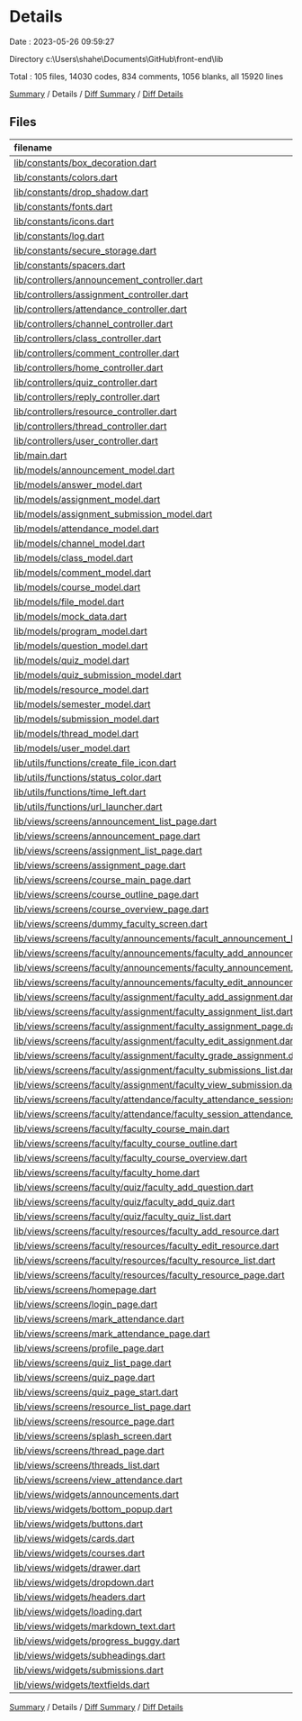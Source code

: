 # Details

Date : 2023-05-26 09:59:27

Directory c:\\Users\\shahe\\Documents\\GitHub\\front-end\\lib

Total : 105 files,  14030 codes, 834 comments, 1056 blanks, all 15920 lines

[Summary](results.md) / Details / [Diff Summary](diff.md) / [Diff Details](diff-details.md)

## Files
| filename | language | code | comment | blank | total |
| :--- | :--- | ---: | ---: | ---: | ---: |
| [lib/constants/box_decoration.dart](/lib/constants/box_decoration.dart) | Dart | 10 | 3 | 2 | 15 |
| [lib/constants/colors.dart](/lib/constants/colors.dart) | Dart | 25 | 2 | 2 | 29 |
| [lib/constants/drop_shadow.dart](/lib/constants/drop_shadow.dart) | Dart | 12 | 0 | 2 | 14 |
| [lib/constants/fonts.dart](/lib/constants/fonts.dart) | Dart | 39 | 6 | 10 | 55 |
| [lib/constants/icons.dart](/lib/constants/icons.dart) | Dart | 8 | 19 | 4 | 31 |
| [lib/constants/log.dart](/lib/constants/log.dart) | Dart | 38 | 0 | 6 | 44 |
| [lib/constants/secure_storage.dart](/lib/constants/secure_storage.dart) | Dart | 17 | 0 | 6 | 23 |
| [lib/constants/spacers.dart](/lib/constants/spacers.dart) | Dart | 19 | 0 | 4 | 23 |
| [lib/controllers/announcement_controller.dart](/lib/controllers/announcement_controller.dart) | Dart | 187 | 21 | 38 | 246 |
| [lib/controllers/assignment_controller.dart](/lib/controllers/assignment_controller.dart) | Dart | 466 | 10 | 83 | 559 |
| [lib/controllers/attendance_controller.dart](/lib/controllers/attendance_controller.dart) | Dart | 90 | 16 | 26 | 132 |
| [lib/controllers/channel_controller.dart](/lib/controllers/channel_controller.dart) | Dart | 151 | 0 | 27 | 178 |
| [lib/controllers/class_controller.dart](/lib/controllers/class_controller.dart) | Dart | 83 | 14 | 18 | 115 |
| [lib/controllers/comment_controller.dart](/lib/controllers/comment_controller.dart) | Dart | 84 | 0 | 15 | 99 |
| [lib/controllers/home_controller.dart](/lib/controllers/home_controller.dart) | Dart | 73 | 1 | 10 | 84 |
| [lib/controllers/quiz_controller.dart](/lib/controllers/quiz_controller.dart) | Dart | 185 | 13 | 33 | 231 |
| [lib/controllers/reply_controller.dart](/lib/controllers/reply_controller.dart) | Dart | 86 | 0 | 15 | 101 |
| [lib/controllers/resource_controller.dart](/lib/controllers/resource_controller.dart) | Dart | 170 | 2 | 38 | 210 |
| [lib/controllers/thread_controller.dart](/lib/controllers/thread_controller.dart) | Dart | 57 | 0 | 9 | 66 |
| [lib/controllers/user_controller.dart](/lib/controllers/user_controller.dart) | Dart | 71 | 4 | 14 | 89 |
| [lib/main.dart](/lib/main.dart) | Dart | 59 | 4 | 4 | 67 |
| [lib/models/announcement_model.dart](/lib/models/announcement_model.dart) | Dart | 60 | 1 | 6 | 67 |
| [lib/models/answer_model.dart](/lib/models/answer_model.dart) | Dart | 24 | 1 | 5 | 30 |
| [lib/models/assignment_model.dart](/lib/models/assignment_model.dart) | Dart | 135 | 8 | 7 | 150 |
| [lib/models/assignment_submission_model.dart](/lib/models/assignment_submission_model.dart) | Dart | 61 | 0 | 5 | 66 |
| [lib/models/attendance_model.dart](/lib/models/attendance_model.dart) | Dart | 116 | 1 | 21 | 138 |
| [lib/models/channel_model.dart](/lib/models/channel_model.dart) | Dart | 28 | 0 | 6 | 34 |
| [lib/models/class_model.dart](/lib/models/class_model.dart) | Dart | 139 | 19 | 6 | 164 |
| [lib/models/comment_model.dart](/lib/models/comment_model.dart) | Dart | 124 | 0 | 11 | 135 |
| [lib/models/course_model.dart](/lib/models/course_model.dart) | Dart | 54 | 3 | 5 | 62 |
| [lib/models/file_model.dart](/lib/models/file_model.dart) | Dart | 16 | 0 | 4 | 20 |
| [lib/models/mock_data.dart](/lib/models/mock_data.dart) | Dart | 0 | 211 | 11 | 222 |
| [lib/models/program_model.dart](/lib/models/program_model.dart) | Dart | 65 | 1 | 6 | 72 |
| [lib/models/question_model.dart](/lib/models/question_model.dart) | Dart | 47 | 0 | 6 | 53 |
| [lib/models/quiz_model.dart](/lib/models/quiz_model.dart) | Dart | 101 | 0 | 6 | 107 |
| [lib/models/quiz_submission_model.dart](/lib/models/quiz_submission_model.dart) | Dart | 99 | 0 | 11 | 110 |
| [lib/models/resource_model.dart](/lib/models/resource_model.dart) | Dart | 58 | 50 | 14 | 122 |
| [lib/models/semester_model.dart](/lib/models/semester_model.dart) | Dart | 46 | 0 | 5 | 51 |
| [lib/models/submission_model.dart](/lib/models/submission_model.dart) | Dart | 198 | 0 | 16 | 214 |
| [lib/models/thread_model.dart](/lib/models/thread_model.dart) | Dart | 89 | 0 | 6 | 95 |
| [lib/models/user_model.dart](/lib/models/user_model.dart) | Dart | 81 | 13 | 7 | 101 |
| [lib/utils/functions/create_file_icon.dart](/lib/utils/functions/create_file_icon.dart) | Dart | 23 | 1 | 2 | 26 |
| [lib/utils/functions/status_color.dart](/lib/utils/functions/status_color.dart) | Dart | 55 | 2 | 2 | 59 |
| [lib/utils/functions/time_left.dart](/lib/utils/functions/time_left.dart) | Dart | 20 | 2 | 4 | 26 |
| [lib/utils/functions/url_launcher.dart](/lib/utils/functions/url_launcher.dart) | Dart | 9 | 0 | 2 | 11 |
| [lib/views/screens/announcement_list_page.dart](/lib/views/screens/announcement_list_page.dart) | Dart | 101 | 0 | 8 | 109 |
| [lib/views/screens/announcement_page.dart](/lib/views/screens/announcement_page.dart) | Dart | 135 | 1 | 11 | 147 |
| [lib/views/screens/assignment_list_page.dart](/lib/views/screens/assignment_list_page.dart) | Dart | 174 | 5 | 8 | 187 |
| [lib/views/screens/assignment_page.dart](/lib/views/screens/assignment_page.dart) | Dart | 709 | 8 | 16 | 733 |
| [lib/views/screens/course_main_page.dart](/lib/views/screens/course_main_page.dart) | Dart | 105 | 5 | 9 | 119 |
| [lib/views/screens/course_outline_page.dart](/lib/views/screens/course_outline_page.dart) | Dart | 25 | 0 | 4 | 29 |
| [lib/views/screens/course_overview_page.dart](/lib/views/screens/course_overview_page.dart) | Dart | 129 | 1 | 3 | 133 |
| [lib/views/screens/dummy_faculty_screen.dart](/lib/views/screens/dummy_faculty_screen.dart) | Dart | 10 | 0 | 3 | 13 |
| [lib/views/screens/faculty/announcements/facult_announcement_list.dart](/lib/views/screens/faculty/announcements/facult_announcement_list.dart) | Dart | 139 | 0 | 8 | 147 |
| [lib/views/screens/faculty/announcements/faculty_add_announcement.dart](/lib/views/screens/faculty/announcements/faculty_add_announcement.dart) | Dart | 180 | 0 | 11 | 191 |
| [lib/views/screens/faculty/announcements/faculty_announcement.dart](/lib/views/screens/faculty/announcements/faculty_announcement.dart) | Dart | 152 | 1 | 10 | 163 |
| [lib/views/screens/faculty/announcements/faculty_edit_announcement.dart](/lib/views/screens/faculty/announcements/faculty_edit_announcement.dart) | Dart | 277 | 8 | 15 | 300 |
| [lib/views/screens/faculty/assignment/faculty_add_assignment.dart](/lib/views/screens/faculty/assignment/faculty_add_assignment.dart) | Dart | 348 | 6 | 14 | 368 |
| [lib/views/screens/faculty/assignment/faculty_assignment_list.dart](/lib/views/screens/faculty/assignment/faculty_assignment_list.dart) | Dart | 201 | 3 | 8 | 212 |
| [lib/views/screens/faculty/assignment/faculty_assignment_page.dart](/lib/views/screens/faculty/assignment/faculty_assignment_page.dart) | Dart | 208 | 5 | 7 | 220 |
| [lib/views/screens/faculty/assignment/faculty_edit_assignment.dart](/lib/views/screens/faculty/assignment/faculty_edit_assignment.dart) | Dart | 502 | 3 | 16 | 521 |
| [lib/views/screens/faculty/assignment/faculty_grade_assignment.dart](/lib/views/screens/faculty/assignment/faculty_grade_assignment.dart) | Dart | 130 | 1 | 7 | 138 |
| [lib/views/screens/faculty/assignment/faculty_submissions_list.dart](/lib/views/screens/faculty/assignment/faculty_submissions_list.dart) | Dart | 93 | 0 | 7 | 100 |
| [lib/views/screens/faculty/assignment/faculty_view_submission.dart](/lib/views/screens/faculty/assignment/faculty_view_submission.dart) | Dart | 269 | 1 | 3 | 273 |
| [lib/views/screens/faculty/attendance/faculty_attendance_sessions_list.dart](/lib/views/screens/faculty/attendance/faculty_attendance_sessions_list.dart) | Dart | 92 | 0 | 7 | 99 |
| [lib/views/screens/faculty/attendance/faculty_session_attendance_list.dart](/lib/views/screens/faculty/attendance/faculty_session_attendance_list.dart) | Dart | 134 | 0 | 5 | 139 |
| [lib/views/screens/faculty/faculty_course_main.dart](/lib/views/screens/faculty/faculty_course_main.dart) | Dart | 106 | 0 | 8 | 114 |
| [lib/views/screens/faculty/faculty_course_outline.dart](/lib/views/screens/faculty/faculty_course_outline.dart) | Dart | 162 | 1 | 8 | 171 |
| [lib/views/screens/faculty/faculty_course_overview.dart](/lib/views/screens/faculty/faculty_course_overview.dart) | Dart | 101 | 0 | 3 | 104 |
| [lib/views/screens/faculty/faculty_home.dart](/lib/views/screens/faculty/faculty_home.dart) | Dart | 96 | 1 | 7 | 104 |
| [lib/views/screens/faculty/quiz/faculty_add_question.dart](/lib/views/screens/faculty/quiz/faculty_add_question.dart) | Dart | 275 | 230 | 17 | 522 |
| [lib/views/screens/faculty/quiz/faculty_add_quiz.dart](/lib/views/screens/faculty/quiz/faculty_add_quiz.dart) | Dart | 330 | 4 | 11 | 345 |
| [lib/views/screens/faculty/quiz/faculty_quiz_list.dart](/lib/views/screens/faculty/quiz/faculty_quiz_list.dart) | Dart | 120 | 10 | 7 | 137 |
| [lib/views/screens/faculty/resources/faculty_add_resource.dart](/lib/views/screens/faculty/resources/faculty_add_resource.dart) | Dart | 183 | 1 | 14 | 198 |
| [lib/views/screens/faculty/resources/faculty_edit_resource.dart](/lib/views/screens/faculty/resources/faculty_edit_resource.dart) | Dart | 349 | 2 | 15 | 366 |
| [lib/views/screens/faculty/resources/faculty_resource_list.dart](/lib/views/screens/faculty/resources/faculty_resource_list.dart) | Dart | 186 | 2 | 7 | 195 |
| [lib/views/screens/faculty/resources/faculty_resource_page.dart](/lib/views/screens/faculty/resources/faculty_resource_page.dart) | Dart | 173 | 0 | 4 | 177 |
| [lib/views/screens/homepage.dart](/lib/views/screens/homepage.dart) | Dart | 120 | 2 | 7 | 129 |
| [lib/views/screens/login_page.dart](/lib/views/screens/login_page.dart) | Dart | 211 | 2 | 11 | 224 |
| [lib/views/screens/mark_attendance.dart](/lib/views/screens/mark_attendance.dart) | Dart | 170 | 3 | 7 | 180 |
| [lib/views/screens/mark_attendance_page.dart](/lib/views/screens/mark_attendance_page.dart) | Dart | 18 | 0 | 3 | 21 |
| [lib/views/screens/profile_page.dart](/lib/views/screens/profile_page.dart) | Dart | 122 | 0 | 5 | 127 |
| [lib/views/screens/quiz_list_page.dart](/lib/views/screens/quiz_list_page.dart) | Dart | 186 | 1 | 9 | 196 |
| [lib/views/screens/quiz_page.dart](/lib/views/screens/quiz_page.dart) | Dart | 163 | 5 | 17 | 185 |
| [lib/views/screens/quiz_page_start.dart](/lib/views/screens/quiz_page_start.dart) | Dart | 112 | 2 | 8 | 122 |
| [lib/views/screens/resource_list_page.dart](/lib/views/screens/resource_list_page.dart) | Dart | 148 | 3 | 9 | 160 |
| [lib/views/screens/resource_page.dart](/lib/views/screens/resource_page.dart) | Dart | 193 | 1 | 5 | 199 |
| [lib/views/screens/splash_screen.dart](/lib/views/screens/splash_screen.dart) | Dart | 0 | 48 | 12 | 60 |
| [lib/views/screens/thread_page.dart](/lib/views/screens/thread_page.dart) | Dart | 636 | 3 | 17 | 656 |
| [lib/views/screens/threads_list.dart](/lib/views/screens/threads_list.dart) | Dart | 384 | 1 | 19 | 404 |
| [lib/views/screens/view_attendance.dart](/lib/views/screens/view_attendance.dart) | Dart | 204 | 0 | 8 | 212 |
| [lib/views/widgets/announcements.dart](/lib/views/widgets/announcements.dart) | Dart | 70 | 3 | 5 | 78 |
| [lib/views/widgets/bottom_popup.dart](/lib/views/widgets/bottom_popup.dart) | Dart | 107 | 0 | 3 | 110 |
| [lib/views/widgets/buttons.dart](/lib/views/widgets/buttons.dart) | Dart | 35 | 0 | 5 | 40 |
| [lib/views/widgets/cards.dart](/lib/views/widgets/cards.dart) | Dart | 559 | 18 | 31 | 608 |
| [lib/views/widgets/courses.dart](/lib/views/widgets/courses.dart) | Dart | 0 | 0 | 1 | 1 |
| [lib/views/widgets/drawer.dart](/lib/views/widgets/drawer.dart) | Dart | 178 | 1 | 5 | 184 |
| [lib/views/widgets/dropdown.dart](/lib/views/widgets/dropdown.dart) | Dart | 112 | 0 | 6 | 118 |
| [lib/views/widgets/headers.dart](/lib/views/widgets/headers.dart) | Dart | 179 | 9 | 14 | 202 |
| [lib/views/widgets/loading.dart](/lib/views/widgets/loading.dart) | Dart | 49 | 0 | 3 | 52 |
| [lib/views/widgets/markdown_text.dart](/lib/views/widgets/markdown_text.dart) | Dart | 24 | 1 | 4 | 29 |
| [lib/views/widgets/progress_buggy.dart](/lib/views/widgets/progress_buggy.dart) | Dart | 96 | 2 | 9 | 107 |
| [lib/views/widgets/subheadings.dart](/lib/views/widgets/subheadings.dart) | Dart | 23 | 0 | 3 | 26 |
| [lib/views/widgets/submissions.dart](/lib/views/widgets/submissions.dart) | Dart | 98 | 2 | 5 | 105 |
| [lib/views/widgets/textfields.dart](/lib/views/widgets/textfields.dart) | Dart | 61 | 0 | 4 | 65 |

[Summary](results.md) / Details / [Diff Summary](diff.md) / [Diff Details](diff-details.md)